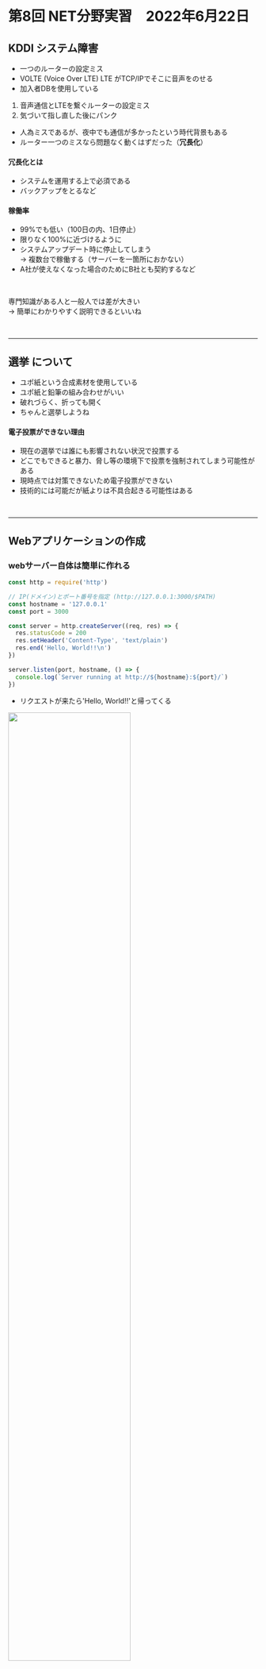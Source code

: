 # 第8回 NET分野実習　2022年6月22日

## KDDI システム障害
* 一つのルーターの設定ミス
* VOLTE (Voice Over LTE)
  LTE がTCP/IPでそこに音声をのせる
* 加入者DBを使用している

1. 音声通信とLTEを繋ぐルーターの設定ミス
2. 気づいて指し直した後にパンク

* 人為ミスであるが、夜中でも通信が多かったという時代背景もある
* ルーター一つのミスなら問題なく動くはずだった（**冗長化**）

#### **冗長化**とは
* システムを運用する上で必須である
* バックアップをとるなど

#### **稼働率**
* 99%でも低い（100日の内、1日停止）
* 限りなく100%に近づけるように
* システムアップデート時に停止してしまう  
→ 複数台で稼働する（サーバーを一箇所におかない）
* A社が使えなくなった場合のためにB社とも契約するなど

<br>

専門知識がある人と一般人では差が大きい  
  → 簡単にわかりやすく説明できるといいね

<br>

---

## 選挙 について
* ユポ紙という合成素材を使用している
* ユポ紙と鉛筆の組み合わせがいい
* 破れづらく、折っても開く
* ちゃんと選挙しようね

#### 電子投票ができない理由 
* 現在の選挙では誰にも影響されない状況で投票する
* どこでもできると暴力、脅し等の環境下で投票を強制されてしまう可能性がある
* 現時点では対策できないため電子投票ができない
* 技術的には可能だが紙よりは不具合起きる可能性はある

<br>

---

## Webアプリケーションの作成

### webサーバー自体は簡単に作れる
```JavaScript
const http = require('http')

// IP(ドメイン)とポート番号を指定 (http://127.0.0.1:3000/$PATH)
const hostname = '127.0.0.1'
const port = 3000

const server = http.createServer((req, res) => {
  res.statusCode = 200
  res.setHeader('Content-Type', 'text/plain')
  res.end('Hello, World!!\n')
})

server.listen(port, hostname, () => {
  console.log(`Server running at http://${hostname}:${port}/`)
})
```
* リクエストが来たら'Hello, World!!'と帰ってくる
<image src="./images/pic-0.png" width="70%">

<br>

### 見つからないフォルダには 404を返す
```JavaScript
const http = require('http')

// IP(ドメイン)とポート番号を指定 (http://127.0.0.1:3000/$PATH)
const hostname = '127.0.0.1'
const port = 3000

const server = http.createServer((req, res) => {
  if (res.url == '/favicon.ico') {
    res.statusCode = 404
    res.setHeader('Content-Type', 'text/plain')
    res.end('ERROR File Not Found!\n')
  }
})

server.listen(port, hostname, () => {
  console.log(`Server running at http://${hostname}:${port}/`)
})
```
* 見つからないファイルを指定された場合は404を返す
<image src="./images/pic-0.png" width="70%">

* すべて作るとコードが長くなる  
-> ライブラリを使おう

<br>

## npmでプロジェクト作成
```shell
$ mkdir webapp
$ cd webapp
$ code .
# プロジェクトを初期化
$ npm init -y
# express インストール
$ npm install express --save
```
* package.js にインストールしたライブラリ等の設定を保存される
```json
"dependencies": {
  "express": "^4.18.1",
  "moment": "^2.29.3"
}
```
* package-locked.json は詳細
* このファイルがある場合は以下のコマンドを使用したほうがいい
```shell
$ npm ci
```

<br>

## Express を使用してみる

```JavaScript
const express = require('express')
const app = express()
const port = 3000

app.use(express.urlencoded()) // URLエンコード機能の有効化
app.use(express.json()) // JSON形式のデータ受付を行う

// '/'にアクセスが来た場合
app.get('/', (req, res) => {
  res.set({'content-type': 'text/plain'})
  res.send('Hello, World!!')
})

// '/get-data'にアクセスが来た場合
app.get('/get-data', (req, res) => {
  res.set({'content-type': 'application/json'})
  res.send(`{"message": "hello,web api!!"}`)
})

app.post('/post-data', (req, res) => {
  const data = req.body
  console.log(data) // データの確認

  res.set({'content-type': 'application/json'})
  res.send(data) // 送られてきたデータをそのまま返す
})

// サーバー自体の立ち上げ
app.listen(port, () => {
  console.log(`Server running at http://localhost:${port}/`)
})
```
* get, post メソットも判断できる

<image src="./images/express-0.png" width="70%">

* 'http://localhost:3000/' ->テキストとして送信される

<image src="./images/express-2.png" width="70%">

* 'http://localhost:3000/get-data' -> jsonとして送信される

### curl コマンドで取得データを確認

```shell
$ curl 127.0.0.1
# プロキシに引っかかる場合
$ curl 127.0.0.1 --noproxy 127.0.0.1
```


### **GET** と **POST**
#### GET
* urlの後ろにつけられる   
  例）googleの検索ワード等

#### POST
* 表には表示されない
* 履歴の残っては困る場合等に使用  
  例）個人情報

<br>

---

## Node と Nginx のブリッジ
* :80(Nginx) から特定のアクセスがあれば :3000(Node) を動かす
  -> セキュリティ的にもよい
  クロスオリジン

webサイトへのアクセスをNodeへ  
（Nginx の機能を借りる感じ）

```
[/etc/nginx/sites-available/default]

server {
  ...
  server_name _;

+  location /api/ {
+    proxy_pass         http://127.0.0.1:3000/;
+    proxy_http_version 1.1;
+    proxy_set_header   Upgrade $http_upgrade;
+    proxy_set_header   Connection "upgrade";
+  }

  location / {
    # First attempt to serve request as file, then
    # as directory, then fall back to displaying a 404.
    try_files $uri $uri/ =404;
  }

  ...
}
```

'127.0.0.1/' にアクセス
<image src="./images/nginx_to_node-1.png" width="70%">

* NginxがHTMLを返す

'127.0.0.1/api/' にアクセス
<image src="./images/nginx_to_node-0.png" width="70%">

* NodeがNginx経由で受け取って返す

## Ajax
埋め込んだjs内から取得する  
-> リアルタイムで画面を更新できる


<br>

---

## メモ
- [ ] 同一生成元ポリシー 
- [ ] Ajax

* Ajax は React とか Vue とかそこら辺だと思っていたが違いそう

<br>

---

## 感想
